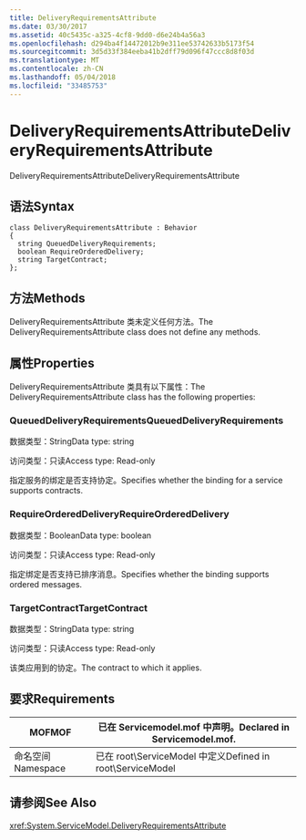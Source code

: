 ```yaml
---
title: DeliveryRequirementsAttribute
ms.date: 03/30/2017
ms.assetid: 40c5435c-a325-4cf8-9dd0-d6e24b4a56a3
ms.openlocfilehash: d294ba4f14472012b9e311ee53742633b5173f54
ms.sourcegitcommit: 3d5d33f384eeba41b2dff79d096f47ccc8d8f03d
ms.translationtype: MT
ms.contentlocale: zh-CN
ms.lasthandoff: 05/04/2018
ms.locfileid: "33485753"
---
```

# <a name="deliveryrequirementsattribute"></a><span data-ttu-id="c342a-102">DeliveryRequirementsAttribute</span><span class="sxs-lookup"><span data-stu-id="c342a-102">DeliveryRequirementsAttribute</span></span>
<span data-ttu-id="c342a-103">DeliveryRequirementsAttribute</span><span class="sxs-lookup"><span data-stu-id="c342a-103">DeliveryRequirementsAttribute</span></span>  
  
## <a name="syntax"></a><span data-ttu-id="c342a-104">语法</span><span class="sxs-lookup"><span data-stu-id="c342a-104">Syntax</span></span>  
  
```  
class DeliveryRequirementsAttribute : Behavior  
{  
  string QueuedDeliveryRequirements;  
  boolean RequireOrderedDelivery;  
  string TargetContract;  
};  
```  
  
## <a name="methods"></a><span data-ttu-id="c342a-105">方法</span><span class="sxs-lookup"><span data-stu-id="c342a-105">Methods</span></span>  
 <span data-ttu-id="c342a-106">DeliveryRequirementsAttribute 类未定义任何方法。</span><span class="sxs-lookup"><span data-stu-id="c342a-106">The DeliveryRequirementsAttribute class does not define any methods.</span></span>  
  
## <a name="properties"></a><span data-ttu-id="c342a-107">属性</span><span class="sxs-lookup"><span data-stu-id="c342a-107">Properties</span></span>  
 <span data-ttu-id="c342a-108">DeliveryRequirementsAttribute 类具有以下属性：</span><span class="sxs-lookup"><span data-stu-id="c342a-108">The DeliveryRequirementsAttribute class has the following properties:</span></span>  
  
### <a name="queueddeliveryrequirements"></a><span data-ttu-id="c342a-109">QueuedDeliveryRequirements</span><span class="sxs-lookup"><span data-stu-id="c342a-109">QueuedDeliveryRequirements</span></span>  
 <span data-ttu-id="c342a-110">数据类型：String</span><span class="sxs-lookup"><span data-stu-id="c342a-110">Data type: string</span></span>  
  
 <span data-ttu-id="c342a-111">访问类型：只读</span><span class="sxs-lookup"><span data-stu-id="c342a-111">Access type: Read-only</span></span>  
  
 <span data-ttu-id="c342a-112">指定服务的绑定是否支持协定。</span><span class="sxs-lookup"><span data-stu-id="c342a-112">Specifies whether the binding for a service supports contracts.</span></span>  
  
### <a name="requireordereddelivery"></a><span data-ttu-id="c342a-113">RequireOrderedDelivery</span><span class="sxs-lookup"><span data-stu-id="c342a-113">RequireOrderedDelivery</span></span>  
 <span data-ttu-id="c342a-114">数据类型：Boolean</span><span class="sxs-lookup"><span data-stu-id="c342a-114">Data type: boolean</span></span>  
  
 <span data-ttu-id="c342a-115">访问类型：只读</span><span class="sxs-lookup"><span data-stu-id="c342a-115">Access type: Read-only</span></span>  
  
 <span data-ttu-id="c342a-116">指定绑定是否支持已排序消息。</span><span class="sxs-lookup"><span data-stu-id="c342a-116">Specifies whether the binding supports ordered messages.</span></span>  
  
### <a name="targetcontract"></a><span data-ttu-id="c342a-117">TargetContract</span><span class="sxs-lookup"><span data-stu-id="c342a-117">TargetContract</span></span>  
 <span data-ttu-id="c342a-118">数据类型：String</span><span class="sxs-lookup"><span data-stu-id="c342a-118">Data type: string</span></span>  
  
 <span data-ttu-id="c342a-119">访问类型：只读</span><span class="sxs-lookup"><span data-stu-id="c342a-119">Access type: Read-only</span></span>  
  
 <span data-ttu-id="c342a-120">该类应用到的协定。</span><span class="sxs-lookup"><span data-stu-id="c342a-120">The contract to which it applies.</span></span>  
  
## <a name="requirements"></a><span data-ttu-id="c342a-121">要求</span><span class="sxs-lookup"><span data-stu-id="c342a-121">Requirements</span></span>  
  
|<span data-ttu-id="c342a-122">MOF</span><span class="sxs-lookup"><span data-stu-id="c342a-122">MOF</span></span>|<span data-ttu-id="c342a-123">已在 Servicemodel.mof 中声明。</span><span class="sxs-lookup"><span data-stu-id="c342a-123">Declared in Servicemodel.mof.</span></span>|  
|---------|-----------------------------------|  
|<span data-ttu-id="c342a-124">命名空间</span><span class="sxs-lookup"><span data-stu-id="c342a-124">Namespace</span></span>|<span data-ttu-id="c342a-125">已在 root\ServiceModel 中定义</span><span class="sxs-lookup"><span data-stu-id="c342a-125">Defined in root\ServiceModel</span></span>|  
  
## <a name="see-also"></a><span data-ttu-id="c342a-126">请参阅</span><span class="sxs-lookup"><span data-stu-id="c342a-126">See Also</span></span>  
 <xref:System.ServiceModel.DeliveryRequirementsAttribute>
